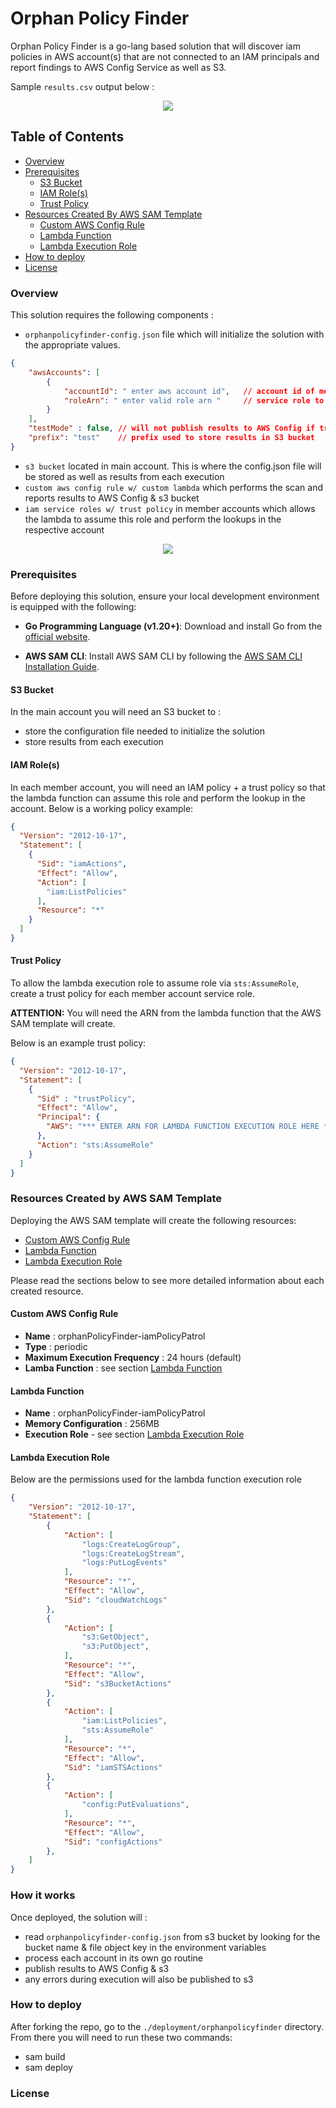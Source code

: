 # Orphan Policy Finder

Orphan Policy Finder is a go-lang based solution that will discover iam policies in AWS account(s) that are not connected to an IAM principals and report findings to AWS Config Service as well as S3.

Sample `results.csv` output below :

<div align="center">
<img src="../../images/opf-sample-output.png">
</div>

## Table of Contents 
- [Overview](#overview)
- [Prerequisites](#prerequisites)
    - [S3 Bucket](#s3-bucket)
    - [IAM Role(s)](#iam-roles)
    - [Trust Policy](#trust-policy)
- [Resources Created By AWS SAM Template](#resources-created-by-aws-sam-template)
    - [Custom AWS Config Rule](#custom-aws-config-rule)
    - [Lambda Function](#lambda-function)
    - [Lambda Execution Role](#lambda-execution-role)
- [How to deploy](#how-to-deploy)
- [License](#license)

### Overview

This solution requires the following components : 

- `orphanpolicyfinder-config.json` file which will initialize the solution with the appropriate values.
```json 
{
    "awsAccounts": [
        {
            "accountId": " enter aws account id",   // account id of member accou t
            "roleArn": " enter valid role arn "     // service role to use for member account
        }
    ],
    "testMode" : false, // will not publish results to AWS Config if true
    "prefix": "test"    // prefix used to store results in S3 bucket
}
```
- `s3 bucket` located in main account.  This is where the config.json file will be stored as well as results from each execution 
- `custom aws config rule w/ custom lambda` which performs the scan and reports results to AWS Config & s3 bucket
- `iam service roles w/ trust policy` in member accounts which allows the lambda to assume this role and perform the lookups in the respective account

<div align="center">
<img src="../../images/iam-policy-patrol.png">
</div>

### Prerequisites 

Before deploying this solution, ensure your local development environment is equipped with the following: 

- **Go Programming Language (v1.20+)**:
Download and install Go from the [official website](https://go.dev/dl/).

- **AWS SAM CLI**:
Install AWS SAM CLI by following the [AWS SAM CLI Installation Guide](https://docs.aws.amazon.com/serverless-application-model/latest/developerguide/install-sam-cli.html).


#### S3 Bucket

In the main account you will need an S3 bucket to : 
- store the configuration file needed to initialize the solution 
- store results from each execution 

#### IAM Role(s)

In each member account, you will need an IAM policy + a trust policy so that the lambda function can assume this role and perform the lookup in the account.  Below is a working policy example: 

```json 
{
  "Version": "2012-10-17",
  "Statement": [
    {
      "Sid": "iamActions",
      "Effect": "Allow",
      "Action": [
        "iam:ListPolicies"
      ],
      "Resource": "*"
    }
  ]
}
```

#### Trust Policy

To allow the lambda execution role to assume role via `sts:AssumeRole`, create a trust policy for each member account service role. 

**ATTENTION:** 
You will need the ARN from the lambda function that the AWS SAM template will create.  

Below is an example trust policy: 

```json 
{
  "Version": "2012-10-17",
  "Statement": [
    {
      "Sid" : "trustPolicy",
      "Effect": "Allow",
      "Principal": {
        "AWS": "*** ENTER ARN FOR LAMBDA FUNCTION EXECUTION ROLE HERE ***"
      },
      "Action": "sts:AssumeRole"
    }
  ]
}
```

### Resources Created by AWS SAM Template

Deploying the AWS SAM template will create the following resources: 
- [Custom AWS Config Rule](#custom-aws-config-rule)
- [Lambda Function](#lambda-function)
- [Lambda Execution Role](#lambda-execution-role)

Please read the sections below to see more detailed information about each created resource.

#### Custom AWS Config Rule

- **Name** : orphanPolicyFinder-iamPolicyPatrol
- **Type** : periodic
- **Maximum Execution Frequency** : 24 hours (default)
- **Lamba Function** : see section [Lambda Function](#lambda-function)

#### Lambda Function 
- **Name** : orphanPolicyFinder-iamPolicyPatrol
- **Memory Configuration** : 256MB
- **Execution Role** - see section [Lambda Execution Role](#lambda-execution-role)

#### Lambda Execution Role

Below are the permissions used for the lambda function execution role

```json 
{
    "Version": "2012-10-17",
    "Statement": [
        {
            "Action": [
                "logs:CreateLogGroup",
                "logs:CreateLogStream",
                "logs:PutLogEvents"
            ],
            "Resource": "*",
            "Effect": "Allow",
            "Sid": "cloudWatchLogs"
        },
        {
            "Action": [
                "s3:GetObject",
                "s3:PutObject",
            ],
            "Resource": "*",
            "Effect": "Allow",
            "Sid": "s3BucketActions"
        },
        {
            "Action": [
                "iam:ListPolicies",
                "sts:AssumeRole"
            ],
            "Resource": "*",
            "Effect": "Allow",
            "Sid": "iamSTSActions"
        },
        {
            "Action": [
                "config:PutEvaluations",
            ],
            "Resource": "*",
            "Effect": "Allow",
            "Sid": "configActions"
        },
    ]
}
```

### How it works

Once deployed, the solution will : 
- read `orphanpolicyfinder-config.json` from s3 bucket by looking for the bucket name & file object key in the environment variables 
- process each account in its own go routine
- publish results to AWS Config & s3
- any errors during execution will also be published to s3

### How to deploy

After forking the repo, go to the `./deployment/orphanpolicyfinder` directory.  From there you will need to run these two commands: 

- sam build 
- sam deploy 

### License
